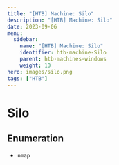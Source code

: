 ```yaml
---
title: "[HTB] Machine: Silo"
description: "[HTB] Machine: Silo"
date: 2023-09-06
menu:
  sidebar:
    name: "[HTB] Machine: Silo"
    identifier: htb-machine-Silo
    parent: htb-machines-windows
    weight: 10
hero: images/silo.png
tags: ["HTB"]
---
```


# Silo
## Enumeration
- `nmap`